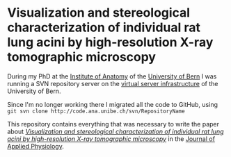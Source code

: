 # Visualization and stereological characterization of individual rat lung acini by high-resolution X-ray tomographic microscopy

During my PhD at the [Institute of Anatomy](http://ana.unibe.ch) of the [University of Bern](http://unibe.ch) I was running a SVN repository server on the [virtual server infrastructure](http://www.id.unibe.ch/content/services/hosting/virtuelle_server/) of the University of Bern.

Since I'm no longer working there I migrated all the code to GitHub, using `git svn clone http://code.ana.unibe.ch/svn/RepositoryName`

This repository contains everything that was necessary to write the paper about *[Visualization and stereological characterization of individual rat lung acini by high-resolution X-ray tomographic microscopy](http://dx.doi.org/10.1152/japplphysiol.00642.2013)* in the [Journal of Applied Physiology](http://jap.physiology.org).